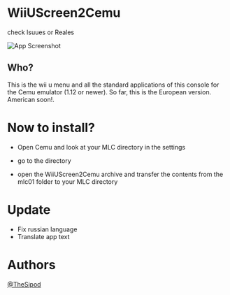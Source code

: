 # WiiUScreen2Cemu

check Isuues or Reales

![App Screenshot](https://cdn.discordapp.com/attachments/1005861052510117948/1006219353949225031/kindpng_1648417.png)


## Who?

This is the wii u menu and all the standard applications of this console for the Cemu emulator (1.12 or newer). So far, this is the European version. American soon!.

# Now to install?
- Open Cemu and look at your MLC directory in the settings

- go to the directory

- open the WiiUScreen2Cemu archive and transfer the contents from the mlc01 folder to your MLC directory

# Update

- Fix russian language
- Translate app text

# Authors

[@TheSipod](https://github.com/TheSipod)
